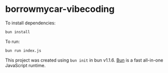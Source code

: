 # borrowmycar-vibecoding

To install dependencies:

```bash
bun install
```

To run:

```bash
bun run index.js
```

This project was created using `bun init` in bun v1.1.6. [Bun](https://bun.sh) is a fast all-in-one JavaScript runtime.
